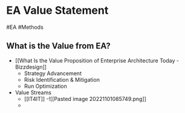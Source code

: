 # EA Value Statement
#EA #Methods 
## What is the Value from EA?
- [[What Is the Value Proposition of Enterprise Architecture Today - Bizzdesign]]
	- Strategy Advancement
	- Risk Identification & Mitigation
	- Run Optimization
- Value Streams
	- [[IT4IT]]
	-![[Pasted image 20221101085749.png]]
	- 